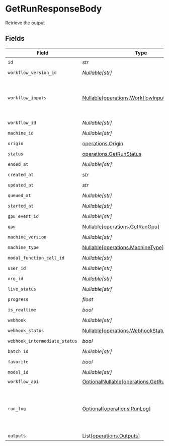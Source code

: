 # GetRunResponseBody

Retrieve the output


## Fields

| Field                                                                                          | Type                                                                                           | Required                                                                                       | Description                                                                                    | Example                                                                                        |
| ---------------------------------------------------------------------------------------------- | ---------------------------------------------------------------------------------------------- | ---------------------------------------------------------------------------------------------- | ---------------------------------------------------------------------------------------------- | ---------------------------------------------------------------------------------------------- |
| `id`                                                                                           | *str*                                                                                          | :heavy_check_mark:                                                                             | N/A                                                                                            |                                                                                                |
| `workflow_version_id`                                                                          | *Nullable[str]*                                                                                | :heavy_check_mark:                                                                             | N/A                                                                                            |                                                                                                |
| `workflow_inputs`                                                                              | [Nullable[operations.WorkflowInputs]](../../models/operations/workflowinputs.md)               | :heavy_check_mark:                                                                             | N/A                                                                                            | {<br/>"input_text": "some external text input",<br/>"input_image": "https://somestatic.png"<br/>} |
| `workflow_id`                                                                                  | *Nullable[str]*                                                                                | :heavy_check_mark:                                                                             | N/A                                                                                            |                                                                                                |
| `machine_id`                                                                                   | *Nullable[str]*                                                                                | :heavy_check_mark:                                                                             | N/A                                                                                            |                                                                                                |
| `origin`                                                                                       | [operations.Origin](../../models/operations/origin.md)                                         | :heavy_check_mark:                                                                             | N/A                                                                                            |                                                                                                |
| `status`                                                                                       | [operations.GetRunStatus](../../models/operations/getrunstatus.md)                             | :heavy_check_mark:                                                                             | N/A                                                                                            |                                                                                                |
| `ended_at`                                                                                     | *Nullable[str]*                                                                                | :heavy_check_mark:                                                                             | N/A                                                                                            |                                                                                                |
| `created_at`                                                                                   | *str*                                                                                          | :heavy_check_mark:                                                                             | N/A                                                                                            |                                                                                                |
| `updated_at`                                                                                   | *str*                                                                                          | :heavy_check_mark:                                                                             | N/A                                                                                            |                                                                                                |
| `queued_at`                                                                                    | *Nullable[str]*                                                                                | :heavy_check_mark:                                                                             | N/A                                                                                            |                                                                                                |
| `started_at`                                                                                   | *Nullable[str]*                                                                                | :heavy_check_mark:                                                                             | N/A                                                                                            |                                                                                                |
| `gpu_event_id`                                                                                 | *Nullable[str]*                                                                                | :heavy_check_mark:                                                                             | N/A                                                                                            |                                                                                                |
| `gpu`                                                                                          | [Nullable[operations.GetRunGpu]](../../models/operations/getrungpu.md)                         | :heavy_check_mark:                                                                             | N/A                                                                                            |                                                                                                |
| `machine_version`                                                                              | *Nullable[str]*                                                                                | :heavy_check_mark:                                                                             | N/A                                                                                            |                                                                                                |
| `machine_type`                                                                                 | [Nullable[operations.MachineType]](../../models/operations/machinetype.md)                     | :heavy_check_mark:                                                                             | N/A                                                                                            |                                                                                                |
| `modal_function_call_id`                                                                       | *Nullable[str]*                                                                                | :heavy_check_mark:                                                                             | N/A                                                                                            |                                                                                                |
| `user_id`                                                                                      | *Nullable[str]*                                                                                | :heavy_check_mark:                                                                             | N/A                                                                                            |                                                                                                |
| `org_id`                                                                                       | *Nullable[str]*                                                                                | :heavy_check_mark:                                                                             | N/A                                                                                            |                                                                                                |
| `live_status`                                                                                  | *Nullable[str]*                                                                                | :heavy_check_mark:                                                                             | N/A                                                                                            |                                                                                                |
| `progress`                                                                                     | *float*                                                                                        | :heavy_check_mark:                                                                             | N/A                                                                                            |                                                                                                |
| `is_realtime`                                                                                  | *bool*                                                                                         | :heavy_check_mark:                                                                             | N/A                                                                                            |                                                                                                |
| `webhook`                                                                                      | *Nullable[str]*                                                                                | :heavy_check_mark:                                                                             | N/A                                                                                            |                                                                                                |
| `webhook_status`                                                                               | [Nullable[operations.WebhookStatus]](../../models/operations/webhookstatus.md)                 | :heavy_check_mark:                                                                             | N/A                                                                                            |                                                                                                |
| `webhook_intermediate_status`                                                                  | *bool*                                                                                         | :heavy_check_mark:                                                                             | N/A                                                                                            |                                                                                                |
| `batch_id`                                                                                     | *Nullable[str]*                                                                                | :heavy_check_mark:                                                                             | N/A                                                                                            |                                                                                                |
| `favorite`                                                                                     | *bool*                                                                                         | :heavy_check_mark:                                                                             | N/A                                                                                            |                                                                                                |
| `model_id`                                                                                     | *Nullable[str]*                                                                                | :heavy_check_mark:                                                                             | N/A                                                                                            |                                                                                                |
| `workflow_api`                                                                                 | [OptionalNullable[operations.GetRunWorkflowAPI]](../../models/operations/getrunworkflowapi.md) | :heavy_minus_sign:                                                                             | N/A                                                                                            | {}                                                                                             |
| `run_log`                                                                                      | [Optional[operations.RunLog]](../../models/operations/runlog.md)                               | :heavy_minus_sign:                                                                             | N/A                                                                                            | [<br/>{<br/>"logs": "some logs",<br/>"timestamp": 1706631877.3831277<br/>}<br/>]               |
| `outputs`                                                                                      | List[[operations.Outputs](../../models/operations/outputs.md)]                                 | :heavy_minus_sign:                                                                             | N/A                                                                                            |                                                                                                |
